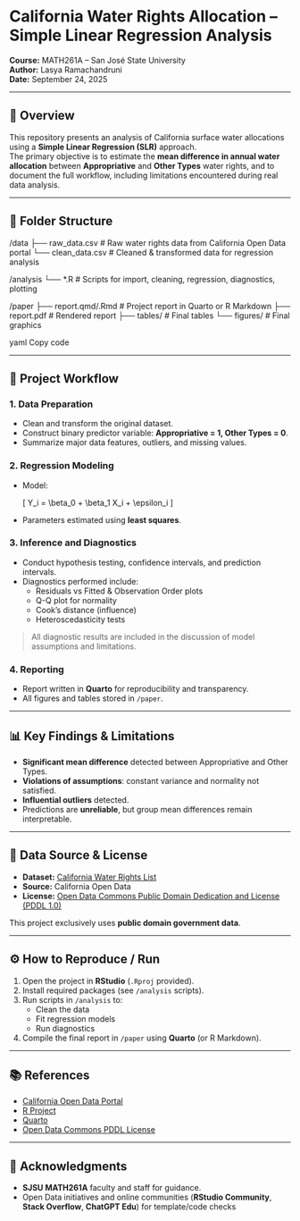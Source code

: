# California Water Rights Allocation – Simple Linear Regression Analysis  

**Course:** MATH261A – San José State University  
**Author:** Lasya Ramachandruni  
**Date:** September 24, 2025  

---

## 📌 Overview  
This repository presents an analysis of California surface water allocations using a **Simple Linear Regression (SLR)** approach.  
The primary objective is to estimate the **mean difference in annual water allocation** between **Appropriative** and **Other Types** water rights, and to document the full workflow, including limitations encountered during real data analysis.  

---

## 📂 Folder Structure  

/data
├── raw_data.csv # Raw water rights data from California Open Data portal
└── clean_data.csv # Cleaned & transformed data for regression analysis

/analysis
└── *.R # Scripts for import, cleaning, regression, diagnostics, plotting

/paper
├── report.qmd/.Rmd # Project report in Quarto or R Markdown
├── report.pdf # Rendered report
├── tables/ # Final tables
└── figures/ # Final graphics

yaml
Copy code

---

## 🔄 Project Workflow  

### 1. Data Preparation  
- Clean and transform the original dataset.  
- Construct binary predictor variable: **Appropriative = 1, Other Types = 0**.  
- Summarize major data features, outliers, and missing values.  

### 2. Regression Modeling  
- Model:  

  \[
  Y_i = \beta_0 + \beta_1 X_i + \epsilon_i
  \]  

- Parameters estimated using **least squares**.  

### 3. Inference and Diagnostics  
- Conduct hypothesis testing, confidence intervals, and prediction intervals.  
- Diagnostics performed include:  
  - Residuals vs Fitted & Observation Order plots  
  - Q-Q plot for normality  
  - Cook’s distance (influence)  
  - Heteroscedasticity tests  

> All diagnostic results are included in the discussion of model assumptions and limitations.  

### 4. Reporting  
- Report written in **Quarto** for reproducibility and transparency.  
- All figures and tables stored in `/paper`.  

---

## 📊 Key Findings & Limitations  
- **Significant mean difference** detected between Appropriative and Other Types.  
- **Violations of assumptions**: constant variance and normality not satisfied.  
- **Influential outliers** detected.  
- Predictions are **unreliable**, but group mean differences remain interpretable.  

---

## 📜 Data Source & License  
- **Dataset:** [California Water Rights List](https://data.ca.gov/)  
- **Source:** California Open Data  
- **License:** [Open Data Commons Public Domain Dedication and License (PDDL 1.0)](https://opendatacommons.org/licenses/pddl/1-0/)  

This project exclusively uses **public domain government data**.  

---

## ⚙️ How to Reproduce / Run  

1. Open the project in **RStudio** (`.Rproj` provided).  
2. Install required packages (see `/analysis` scripts).  
3. Run scripts in `/analysis` to:  
   - Clean the data  
   - Fit regression models  
   - Run diagnostics  
4. Compile the final report in `/paper` using **Quarto** (or R Markdown).  

---

## 📚 References  
- [California Open Data Portal](https://data.ca.gov/)  
- [R Project](https://cran.r-project.org/)  
- [Quarto](https://quarto.org/)  
- [Open Data Commons PDDL License](https://opendatacommons.org/licenses/pddl/1-0/)  

---

## 🙏 Acknowledgments  
- **SJSU MATH261A** faculty and staff for guidance.
- Open Data initiatives and online communities (**RStudio Community**, **Stack Overflow**, **ChatGPT Edu**) for template/code checks
